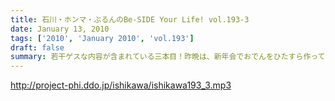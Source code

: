 ```yaml
---
title: 石川・ホンマ・ぶるんのBe-SIDE Your Life! vol.193-3
date: January 13, 2010
tags: ['2010', 'January 2010', 'vol.193']
draft: false
summary: 若干ゲスな内容が含まれている三本目！昨晩は、新年会でおでんをひたすら作っていたという噂の石川さんですが・・・NAMAE
---
```


http://project-phi.ddo.jp/ishikawa/ishikawa193_3.mp3
